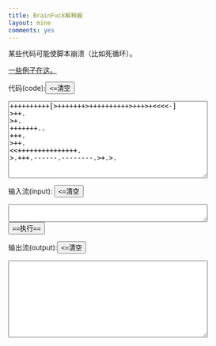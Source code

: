 ```yaml
---
title: BrainFuck解释器
layout: mine
comments: yes
---
```


<p>某些代码可能使脚本崩溃（比如死循环）。</p>
<p><a href="{{ site.myurl }}/mine/xxx/some_bf.html">一些例子在这。</a></p>
<script>
//this code come from http://esoteric.sange.fi/brainfuck/impl/interp/i.html 
function x(c){
var inp=document.getElementById("s_in");
var oup=document.getElementById("s_out");
var y=inp,z=c.length,v=32768,a=new Array(v),p=0,k=-1,e=new Array(z),l=new Array(z),s=new Array(z),m=127,n=-128
for(j=0;j<v;j++){a[j]=0}
for(j=0;j<z&&p>=0;j++){if(c.charAt(j)=='[')l[++p]=j;if(c.charAt(j)==']'){s[j]=l[p];e[l[p]]=j;p--}}
if(p!=0){alert("Unbalanced brackets!");return}
for(j=0;j<z;j++){switch(c.charAt(j)){
case'#':if(document.f.d.checked){window.alert('Position within code: '+j+'\nPointer: '+p+'\nValue at pointer: '+a[p])};break
case'<':p--;if(p<0)p=v-1;break
case'>':p++;if(p>=v)p=0;break
case'+':if((a[p]+1)>m)a[p]=n;else{a[p]++};break
case'-':if((a[p]-1)<n)a[p]=m;else{a[p]--};break
case']':j=s[j]
case'[':if(a[p]==0)j=e[j];break
case',':if(k+1>=y.value.length){a[p]=10;break//模拟回车键，有待确认
u=prompt("Input required. Press Cancel to halt program execution.","")
if(u==''||u==null){j=z;break}
else{y.value+=u}}a[p]=y.value.charCodeAt(++k);break
case'.':oup.value+=String.fromCharCode(a[p])}}
}
</script>

<form>
<p>代码(code):<input class="ismall" type=button value="<=清空" onClick="code.value=''")></p>
<textarea style='width:80%;' id="code" cols=70 rows=10>
++++++++++[>+++++++>++++++++++>+++>+<<<<-]
>++.
>+.
+++++++..
+++.
>++.
<<+++++++++++++++.
>.+++.------.--------.>+.>.
</textarea>
<br />

<p>输入流(input):
<input markdown="1" class="ismall" type=button value="<=清空" onClick="s_in.value=''">
</input>
</p>
<textarea style='width:80%;' id="s_in" cols=70 rows=2>
</textarea>
<br />
<input type=button value="==执行==" onClick=x(document.getElementById("code").value)>
<br />
<p>输出流(output):<input class="ismall" type=button value="<=清空" onClick="s_out.value=''" />
</input>
</p>
<textarea style='width:80%;' id="s_out" cols=70 rows=10>
</textarea>
</form>

